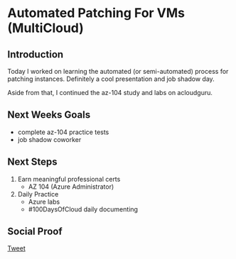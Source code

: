 
# Automated Patching For VMs (MultiCloud)

## Introduction

Today I worked on learning the automated (or semi-automated) process for patching instances. Definitely a cool presentation and job shadow day. 

Aside from that, I continued the az-104 study and labs on acloudguru.

## Next Weeks Goals

- complete az-104 practice tests
- job shadow coworker

## Next Steps

1) Earn meaningful professional certs
    - AZ 104 (Azure Administrator)
2) Daily Practice
    - Azure labs
    - #100DaysOfCloud daily documenting

## Social Proof

[Tweet]()